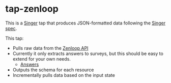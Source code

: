 # tap-zenloop

This is a [Singer](https://singer.io) tap that produces JSON-formatted data
following the [Singer
spec](https://github.com/singer-io/getting-started/blob/master/SPEC.md).

This tap:

- Pulls raw data from the [Zenloop API](https://docs.zenloop.com/reference/introduction)
- Currently it only extracts answers to surveys, but this should be easy to extend for your own needs.
  - [Answers](https://docs.zenloop.com/reference/get-answers)
- Outputs the schema for each resource
- Incrementally pulls data based on the input state
